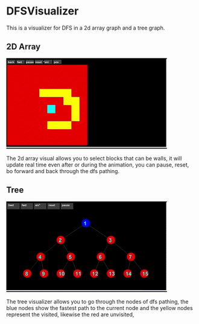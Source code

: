 ﻿# DFSVisualizer
 This is a visualizer for DFS in a 2d array graph and a tree graph. 
## 2D Array
![Demo Animation](gifs/graphgif.gif)

The 2d array visual allows you to select blocks that can be walls, it will update real time even after or during the animation, you can pause, reset, bo forward and back through the dfs pathing.


## Tree
![Demo Animation](gifs/treegif.gif) 

The tree visualizer allows you to go through the nodes of dfs pathing, the blue nodes show the fastest path to the current node and the yellow nodes represent the visited, likewise the red are unvisited,

